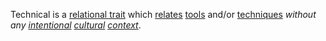Technical is a [relational trait](https://github.com/gcassel/Modular-Organization-Terminology/blob/master/compound-terms/relational-trait.md) which [relates](https://github.com/gcassel/Modular-Organization-Terminology/blob/master/terms/relationship.md) [tools](https://github.com/gcassel/Modular-Organization-Terminology/blob/master/terms/tool.md) and/or [techniques](https://github.com/gcassel/Modular-Organization-Terminology/blob/master/terms/technique.md) *without any [intentional](https://github.com/gcassel/Modular-Organization-Terminology/blob/master/terms/intention.md) [cultural](https://github.com/gcassel/Modular-Organization-Terminology/blob/master/terms/culture.md) [context](https://github.com/gcassel/Modular-Organization-Terminology/blob/master/terms/context.md)*.
